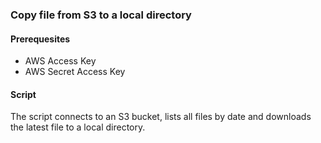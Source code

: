 ### Copy file from S3 to a local directory

#### Prerequesites

- AWS Access Key
- AWS Secret Access Key

#### Script

The script connects to an S3 bucket, lists all files by date and downloads the latest file to a local directory.
